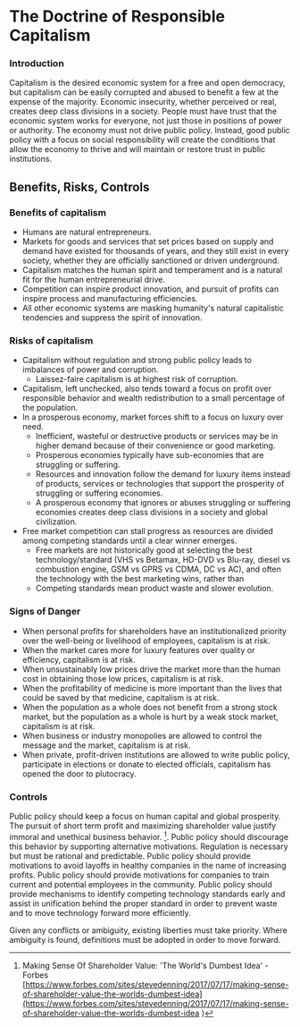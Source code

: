 # The Doctrine of Responsible Capitalism
### Introduction
Capitalism is the desired economic system for a free and open democracy, but capitalism can be easily corrupted and abused to benefit a few at the expense of the majority.  Economic insecurity, whether perceived or real, creates deep class divisions in a society.  People must have trust that the economic system works for everyone, not just those in positions of power or authority.  The economy must not drive public policy.  Instead, good public policy with a focus on social responsibility will create the conditions that allow the economy to thrive and will maintain or restore trust in public institutions.

## Benefits, Risks, Controls 

### Benefits of capitalism
-  Humans are natural entrepreneurs.
-  Markets for goods and services that set prices based on supply and demand have existed for thousands of years, and they still exist in every society, whether they are officially sanctioned or driven underground.
-  Capitalism matches the human spirit and temperament and is a natural fit for the human entrepreneurial drive.
-  Competition can inspire product innovation, and pursuit of profits can inspire process and manufacturing efficiencies.
-  All other economic systems are masking humanity's natural capitalistic tendencies and suppress the spirit of innovation.

### Risks of capitalism
-  Capitalism without regulation and strong public policy leads to imbalances of power and corruption.
    -  Laissez-faire capitalism is at highest risk of corruption.
-  Capitalism, left unchecked, also tends toward a focus on profit over responsible behavior and wealth redistribution to a small percentage of the population.
-  In a prosperous economy, market forces shift to a focus on luxury over need.
    -  Inefficient, wasteful or destructive products or services may be in higher demand because of their convenience or good marketing.
    -  Prosperous economies typically have sub-economies that are struggling or suffering.
    -  Resources and innovation follow the demand for luxury items instead of products, services or technologies that support the prosperity of struggling or suffering economies.
    -  A prosperous economy that ignores or abuses struggling or suffering economies creates deep class divisions in a society and global civilization.
-  Free market competition can stall progress as resources are divided among competing standards until a clear winner emerges.
    -  Free markets are not historically good at selecting the best technology/standard (VHS vs Betamax, HD-DVD vs Blu-ray, diesel vs combustion engine, GSM vs GPRS vs CDMA, DC vs AC), and often the technology with the best marketing wins, rather than 
    -  Competing standards mean product waste and slower evolution.

### Signs of Danger
-  When personal profits for shareholders have an institutionalized priority over the well-being or livelihood of employees, capitalism is at risk.
-  When the market cares more for luxury features over quality or efficiency, capitalism is at risk.
-  When unsustainably low prices drive the market more than the human cost in obtaining those low prices, capitalism is at risk.
-  When the profitability of medicine is more important than the lives that could be saved by that medicine, capitalism is at risk.
-  When the population as a whole does not benefit from a strong stock market, but the population as a whole is hurt by a weak stock market, capitalism is at risk.
-  When business or industry monopolies are allowed to control the message and the market, capitalism is at risk.
-  When private, profit-driven institutions are allowed to write public policy, participate in elections or donate to elected officials, capitalism has opened the door to plutocracy.


### Controls

Public policy should keep a focus on human capital and global prosperity.
The pursuit of short term profit and maximizing shareholder value justify immoral and unethical business behavior. [^1]. Public policy should discourage this behavior by supporting alternative motivations.
Regulation is necessary but must be rational and predictable.
Public policy should provide motivations to avoid layoffs in healthy companies in the name of increasing profits.
Public policy should provide motivations for companies to train current and potential employees in the community.
Public policy should provide mechanisms to identify competing technology standards early and assist in unification behind the proper standard in order to prevent waste and to move technology forward more efficiently.


Given any conflicts or ambiguity, existing liberties must take priority.  Where ambiguity is found, definitions must be adopted in order to move forward.
  

    
  


[^1]: Making Sense Of Shareholder Value: 'The World's Dumbest Idea' - Forbes [https://www.forbes.com/sites/stevedenning/2017/07/17/making-sense-of-shareholder-value-the-worlds-dumbest-idea](https://www.forbes.com/sites/stevedenning/2017/07/17/making-sense-of-shareholder-value-the-worlds-dumbest-idea )